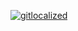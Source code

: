[![gitlocalized ](https://gitlocalize.com/repo/5433/ko/badge.svg)](https://gitlocalize.com/repo/5433/ko?utm_source=badge)
